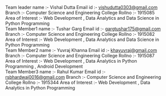 Team leader name :- Vishal Dutta
  Email id :- vishudutta0303@gmail.com
  Branch :- Computer Science and Engineering
  College Rollno :- 1915085
  Area of Interest :- Web Development , Data Analytics and Data Science in Python Programming  
Team Member1 name :- Tushar Garg
  Email id :- gargtushar175@gmail.com
  Branch :- Computer Science and Engineering
  College Rollno :- 1915082
  Area of Interest :- Web Development , Data Analytics and Data Science in Python Programming    
Team Member2 name :- Yuvraj Khanna
  Email id :- khayuvraj@gmail.com
  Branch :- Computer Science and Engineering
  College Rollno :- 1915087
  Area of Interest :- Web Development , Data Analytics in Python Programming , Android Development  
Team Member3 name :- Rahul Kumar
  Email id :- rsbhardwaj0016@gmail.com
  Branch :- Computer Science and Engineering
  College Rollno :- 1915344
  Area of Interest :- Web Development , Data Analytics in Python Programming   

